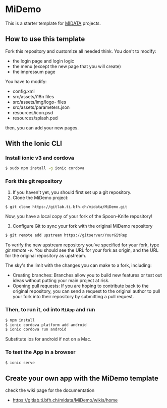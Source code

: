 # MiDemo

This is a starter template for [MIDATA](http://midata.coop/) projects.

## How to use this template

Fork this repository and customize all needed think.
You don't to modify:
- the login page and login logic
- the menu (except the new page that you will create)
- the impressum page

You have to modify:
- config.xml
- src/assets/i18n files
- src/assets/img/logo- files
- src/assets/parameters.json
- resources/icon.psd
- resources/splash.psd

then, you can add your new pages.

## With the Ionic CLI
### Install ionic v3 and cordova

```bash
$ sudo npm install -g ionic cordova
```

### Fork this git repository

1. If you haven't yet, you should first set up a git repository.
2. Clone the MiDemo project:

```bash
$ git clone https://gitlab.ti.bfh.ch/midata/MiDemo.git
```
Now, you have a local copy of your fork of the Spoon-Knife repository!

3. Configure Git to sync your fork with the original MiDemo repository

```bash
$ git remote add upstream https://gitserver/YourGitRep
```

To verify the new upstream repository you've specified for your fork, type *git remote -v*. You should see the URL for your fork as origin, and the URL for the original repository as upstream.

The sky's the limit with the changes you can make to a fork, including:

- Creating branches: Branches allow you to build new features or test out ideas without putting your main project at risk.
- Opening pull requests: If you are hoping to contribute back to the original repository, you can send a request to the original author to pull your fork into their repository by submitting a pull request.

### Then, to run it, cd into `MiApp` and run

```bash
$ npm install
$ ionic cordova platform add android
$ ionic cordova run android
```

Substitute ios for android if not on a Mac.

### To test the App in a browser

```bash
$ ionic serve
```

## Create your own app with the MiDemo template

check the wiki page for the documentation

- https://gitlab.ti.bfh.ch/midata/MiDemo/wikis/home